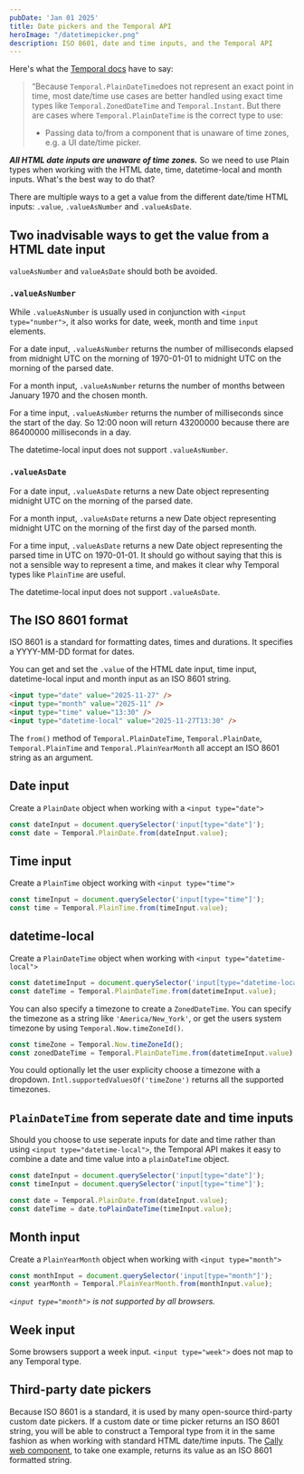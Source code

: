 ```yaml
---
pubDate: 'Jan 01 2025'
title: Date pickers and the Temporal API
heroImage: "/datetimepicker.png"
description: ISO 8601, date and time inputs, and the Temporal API
---
```


Here's what the [Temporal docs](https://tc39.es/proposal-temporal/docs/plaindatetime.html) have to say:

> “Because `Temporal.PlainDateTime`does not represent an exact point in time, most date/time use cases are better handled using exact time types like `Temporal.ZonedDateTime` and `Temporal.Instant`. But there are cases where `Temporal.PlainDateTime` is the correct type to use:
> - Passing data to/from a component that is unaware of time zones, e.g. a UI date/time picker.

**_All HTML date inputs are unaware of time zones._** So we need to use Plain types when working with the HTML date, time, datetime-local and month inputs. What's the best way to do that?

There are multiple ways to a get a value from the different date/time HTML inputs: `.value`, `.valueAsNumber` and `.valueAsDate`.

## Two inadvisable ways to get the value from a HTML date input

`valueAsNumber` and `valueAsDate` should both be avoided.

### `.valueAsNumber`

While `.valueAsNumber` is usually used in conjunction with `<input type="number">`, it also works for date, week, month and time `input` elements.

For a date input, `.valueAsNumber` returns the number of milliseconds elapsed from midnight UTC on the morning of 1970-01-01 to midnight UTC on the morning of the parsed date.

For a month input, `.valueAsNumber` returns the number of months between January 1970 and the chosen month.

For a time input, `.valueAsNumber` returns the number of milliseconds since the start of the day. So 12:00 noon will return 43200000 because there are 86400000 milliseconds in a day.

The datetime-local input does not support `.valueAsNumber`.

### `.valueAsDate`

For a date input, `.valueAsDate` returns a new Date object representing midnight UTC on the morning of the parsed date.

For a month input, `.valueAsDate` returns a new Date object representing midnight UTC on the morning of the first day of the parsed month.

For a time input, `.valueAsDate` returns a new Date object representing the parsed time in UTC on 1970-01-01. It should go without saying that this is not a sensible way to represent a time, and makes it clear why Temporal types like `PlainTime` are useful.

The datetime-local input does not support `.valueAsDate`.

## The ISO 8601 format

ISO 8601 is a standard for formatting dates, times and durations. It specifies a YYYY-MM-DD format for dates.

You can get and set the `.value` of the HTML date input, time input, datetime-local input and month input as an ISO 8601 string.

```html
<input type="date" value="2025-11-27" />
<input type="month" value="2025-11" />
<input type="time" value="13:30" />
<input type="datetime-local" value="2025-11-27T13:30" />
```

The `from()` method of `Temporal.PlainDateTime`, `Temporal.PlainDate`, `Temporal.PlainTime` and `Temporal.PlainYearMonth` all accept an ISO 8601 string as an argument.

## Date input

Create a `PlainDate` object when working with a `<input type="date">`

```js
const dateInput = document.querySelector('input[type="date"]');
const date = Temporal.PlainDate.from(dateInput.value);
```

## Time input

Create a `PlainTime` object working with `<input type="time">`

```js
const timeInput = document.querySelector('input[type="time"]');
const time = Temporal.PlainTime.from(timeInput.value);
```

## datetime-local

Create a `PlainDateTime` object when working with `<input type="datetime-local">`

```js
const datetimeInput = document.querySelector('input[type="datetime-local"]');
const dateTime = Temporal.PlainDateTime.from(datetimeInput.value);
```

You can also specify a timezone to create a `ZonedDateTime`. You can specify the timezone as a string like `'America/New_York'`, or get the users system timezone by using `Temporal.Now.timeZoneId()`.

```js
const timeZone = Temporal.Now.timeZoneId();
const zonedDateTime = Temporal.PlainDateTime.from(datetimeInput.value).toZonedDateTime(timeZone);
```

You could optionally let the user explicity choose a timezone with a dropdown. `Intl.supportedValuesOf('timeZone')` returns all the supported timezones.

## `PlainDateTime` from seperate date and time inputs

Should you choose to use seperate inputs for date and time rather than using `<input type="datetime-local">`, the Temporal API makes it easy to combine a date and time value into a `plainDateTime` object.

```js
const dateInput = document.querySelector('input[type="date"]');
const timeInput = document.querySelector('input[type="time"]');

const date = Temporal.PlainDate.from(dateInput.value);
const dateTime = date.toPlainDateTime(timeInput.value);
```

## Month input

Create a `PlainYearMonth` object when working with `<input type="month">`

```js
const monthInput = document.querySelector('input[type="month"]');
const yearMonth = Temporal.PlainYearMonth.from(monthInput.value);
```

_`<input type="month">` is not supported by all browsers._

## Week input

Some browsers support a week input. `<input type="week">` does not map to any Temporal type.

## Third-party date pickers

Because ISO 8601 is a standard, it is used by many open-source third-party custom date pickers. If a custom date or time picker returns an ISO 8601 string, you will be able to construct a Temporal type from it in the same fashion as when working with standard HTML date/time inputs. The [Cally web component](https://wicky.nillia.ms/cally/components/calendar-date/), to take one example, returns its value as an ISO 8601 formatted string.
